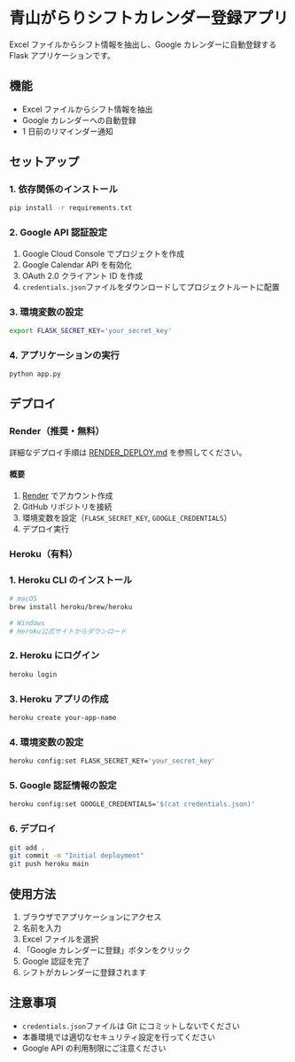 # 青山がらりシフトカレンダー登録アプリ

Excel ファイルからシフト情報を抽出し、Google カレンダーに自動登録する Flask アプリケーションです。

## 機能

- Excel ファイルからシフト情報を抽出
- Google カレンダーへの自動登録
- 1 日前のリマインダー通知

## セットアップ

### 1. 依存関係のインストール

```bash
pip install -r requirements.txt
```

### 2. Google API 認証設定

1. Google Cloud Console でプロジェクトを作成
2. Google Calendar API を有効化
3. OAuth 2.0 クライアント ID を作成
4. `credentials.json`ファイルをダウンロードしてプロジェクトルートに配置

### 3. 環境変数の設定

```bash
export FLASK_SECRET_KEY='your_secret_key'
```

### 4. アプリケーションの実行

```bash
python app.py
```

## デプロイ

### Render（推奨・無料）

詳細なデプロイ手順は [RENDER_DEPLOY.md](RENDER_DEPLOY.md) を参照してください。

#### 概要

1. [Render](https://render.com/) でアカウント作成
2. GitHub リポジトリを接続
3. 環境変数を設定（`FLASK_SECRET_KEY`, `GOOGLE_CREDENTIALS`）
4. デプロイ実行

### Heroku（有料）

### 1. Heroku CLI のインストール

```bash
# macOS
brew install heroku/brew/heroku

# Windows
# Heroku公式サイトからダウンロード
```

### 2. Heroku にログイン

```bash
heroku login
```

### 3. Heroku アプリの作成

```bash
heroku create your-app-name
```

### 4. 環境変数の設定

```bash
heroku config:set FLASK_SECRET_KEY='your_secret_key'
```

### 5. Google 認証情報の設定

```bash
heroku config:set GOOGLE_CREDENTIALS='$(cat credentials.json)'
```

### 6. デプロイ

```bash
git add .
git commit -m "Initial deployment"
git push heroku main
```

## 使用方法

1. ブラウザでアプリケーションにアクセス
2. 名前を入力
3. Excel ファイルを選択
4. 「Google カレンダーに登録」ボタンをクリック
5. Google 認証を完了
6. シフトがカレンダーに登録されます

## 注意事項

- `credentials.json`ファイルは Git にコミットしないでください
- 本番環境では適切なセキュリティ設定を行ってください
- Google API の利用制限にご注意ください
